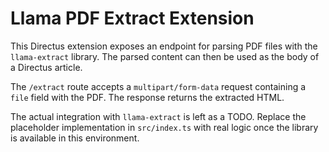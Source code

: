 # Llama PDF Extract Extension

This Directus extension exposes an endpoint for parsing PDF files with the
`llama-extract` library. The parsed content can then be used as the body of a
Directus article.

The `/extract` route accepts a `multipart/form-data` request containing a `file`
field with the PDF. The response returns the extracted HTML.

The actual integration with `llama-extract` is left as a TODO. Replace the
placeholder implementation in `src/index.ts` with real logic once the library is
available in this environment.
